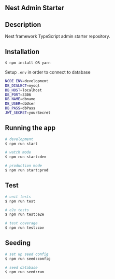 ## Nest Admin Starter

## Description

Nest framework TypeScript admin starter repository.

## Installation

```bash
$ npm install OR yarn
```

Setup `.env` in order to connect to database

```bash
NODE_ENV=development
DB_DIALECT=mysql
DB_HOST=localhost
DB_PORT=3306
DB_NAME=dbname
DB_USER=dbUser
DB_PASS=dbPass
JWT_SECRET=yourSecret
```

## Running the app

```bash
# development
$ npm run start

# watch mode
$ npm run start:dev

# production mode
$ npm run start:prod
```

## Test

```bash
# unit tests
$ npm run test

# e2e tests
$ npm run test:e2e

# test coverage
$ npm run test:cov
```

## Seeding

```bash
# set up seed config
$ npm run seed:config

# seed database
$ npm run seed:run
```
